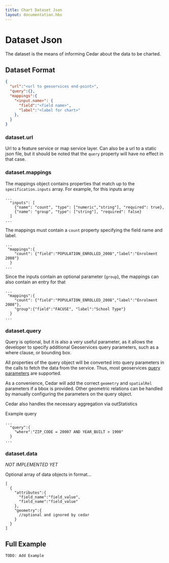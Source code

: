 ```yaml
---
title: Chart Dataset Json
layout: documentation.hbs
---
```


# Dataset Json
The dataset is the means of informing Cedar about the data to be charted.

## Dataset Format

```json
{
  "url":"<url to geoservices end-point>",
  "query":{},
  "mappings":{
    "<input.name>": {
      "field":"<field name>",
      "label":"<label for chart>"
    },
  }
}
```


### dataset.url
Url to a feature service or map service layer. 
Can also be a url to a static json file, but it should be noted that the `query` property will have no effect in that case.


### dataset.mappings
The mappings object contains properties that match up to the `specification.inputs` array. For example, for this inputs array
```
...
  "inputs": [
    {"name": "count", "type": ["numeric","string"], "required": true},
    {"name": "group", "type": ["string"], "required": false}
  ]
...
```
The mappings must contain a `count` property specifying the field name and label.
```
...
 "mappings":{
    "count": {"field":"POPULATION_ENROLLED_2008","label":"Enrolment 2008"}
  }
...
```
Since the inputs contain an optional parameter (`group`), the mappings can also contain an entry for that

```
...
 "mappings":{
    "count": {"field":"POPULATION_ENROLLED_2008","label":"Enrolment 2008"},
    "group":{"field":"FACUSE", "label":"School Type"}
  }
...
```

### dataset.query
Query is optional, but it is also a very useful parameter, as it allows the developer to specify additional Geoservices query parameters, such as a where clause, or bounding box.

All properties of the query object will be converted into query parameters in the calls to fetch the data from the service. Thus, most geoservices [query parameters](http://resources.arcgis.com/en/help/arcgis-rest-api/#/Query_Feature_Service_Layer/02r3000000r1000000/) are supported. 

As a convenience, Cedar will add the correct `geometry` and `spatialRel`  parameters if a bbox is provided. Other geometric relations can be handled by manually configuring the parameters on the query object. 

Cedar also handles the necessary aggregation via outStatistics

Example query
```
...
  "query":{
    "where":"ZIP_CODE = 20007 AND YEAR_BUILT > 1900"
  }
...

```


### dataset.data
*NOT IMPLEMENTED YET*

Optional array of data objects in format...

```
[
  {
    "attributes":{
      "field_name":"field_value",
      "field_name":"field_value"
    },
    "geometry":{
      //optional and ignored by cedar
    } 
  }
]

```


## Full Example


```
TODO: Add Example
```